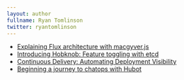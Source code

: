 ```yaml
---
layout: author
fullname: Ryan Tomlinson
twitter: ryantomlinson
---
```


<ul>
    <li><a href="/blog/2015/01/01/explaining-flux-architecture-with-macgyver-dot-js/">Explaining Flux architecture with macgyver.js</a></li>
    <li><a href="/blog/2014/09/04/introducing-hobknob-feature-toggling-with-etcd/">Introducing Hobknob: Feature toggling with etcd</a></li>
    <li><a href="/blog/2014/05/19/continuous-delivery-automating-deployment-visibility/">Continuous Delivery: Automating Deployment Visibility</a></li>
    <li><a href="/blog/2013/11/22/beginning-a-journey-to-chatops-with-hubot/">Beginning a journey to chatops with Hubot</a></li>
</ul>